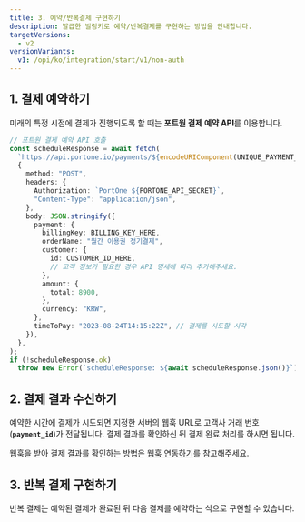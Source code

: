 ```yaml
---
title: 3. 예약/반복결제 구현하기
description: 발급한 빌링키로 예약/반복결제를 구현하는 방법을 안내합니다.
targetVersions:
  - v2
versionVariants:
  v1: /opi/ko/integration/start/v1/non-auth
---
```


## 1. 결제 예약하기

미래의 특정 시점에 결제가 진행되도록 할 때는 **포트원 결제 예약 API**를 이용합니다.

```ts title="server-side"
// 포트원 결제 예약 API 호출
const scheduleResponse = await fetch(
  `https://api.portone.io/payments/${encodeURIComponent(UNIQUE_PAYMENT_ID)}/schedule`,
  {
    method: "POST",
    headers: {
      Authorization: `PortOne ${PORTONE_API_SECRET}`,
      "Content-Type": "application/json",
    },
    body: JSON.stringify({
      payment: {
        billingKey: BILLING_KEY_HERE,
        orderName: "월간 이용권 정기결제",
        customer: {
          id: CUSTOMER_ID_HERE,
          // 고객 정보가 필요한 경우 API 명세에 따라 추가해주세요.
        },
        amount: {
          total: 8900,
        },
        currency: "KRW",
      },
      timeToPay: "2023-08-24T14:15:22Z", // 결제를 시도할 시각
    }),
  },
);
if (!scheduleResponse.ok)
  throw new Error(`scheduleResponse: ${await scheduleResponse.json()}`);
```

## 2. 결제 결과 수신하기

예약한 시간에 결제가 시도되면 지정한 서버의 웹훅 URL로 고객사 거래 번호(**`payment_id`**)가
전달됩니다. 결제 결과를 확인하신 뒤 결제 완료 처리를 하시면 됩니다.

웹훅을 받아 결제 결과를 확인하는 방법은 [웹훅 연동하기](https://developers.portone.io/opi/ko/integration/webhook/readme-v2)를 참고해주세요.

## 3. 반복 결제 구현하기

반복 결제는 예약된 결제가 완료된 뒤 다음 결제를 예약하는 식으로 구현할 수 있습니다.
